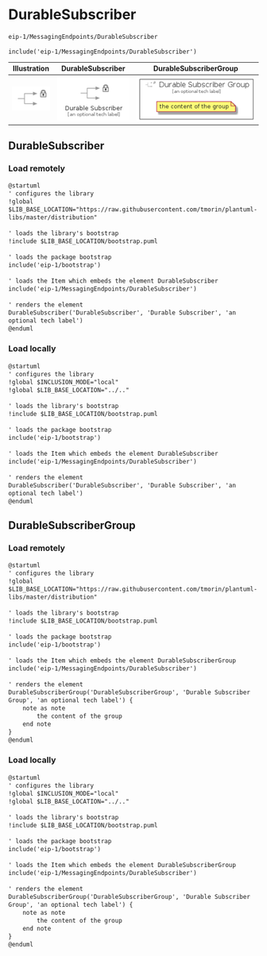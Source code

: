 # DurableSubscriber


```text
eip-1/MessagingEndpoints/DurableSubscriber
```

```text
include('eip-1/MessagingEndpoints/DurableSubscriber')
```



| Illustration | DurableSubscriber | DurableSubscriberGroup |
| :---: | :---: | :---: |
| ![illustration for Illustration](../../eip-1/MessagingEndpoints/DurableSubscriber.png) | ![illustration for DurableSubscriber](../../eip-1/MessagingEndpoints/DurableSubscriber.Local.png) | ![illustration for DurableSubscriberGroup](../../eip-1/MessagingEndpoints/DurableSubscriberGroup.Local.png) |




## DurableSubscriber

### Load remotely
```plantuml
@startuml
' configures the library
!global $LIB_BASE_LOCATION="https://raw.githubusercontent.com/tmorin/plantuml-libs/master/distribution"

' loads the library's bootstrap
!include $LIB_BASE_LOCATION/bootstrap.puml

' loads the package bootstrap
include('eip-1/bootstrap')

' loads the Item which embeds the element DurableSubscriber
include('eip-1/MessagingEndpoints/DurableSubscriber')

' renders the element
DurableSubscriber('DurableSubscriber', 'Durable Subscriber', 'an optional tech label')
@enduml
```

### Load locally
```plantuml
@startuml
' configures the library
!global $INCLUSION_MODE="local"
!global $LIB_BASE_LOCATION="../.."

' loads the library's bootstrap
!include $LIB_BASE_LOCATION/bootstrap.puml

' loads the package bootstrap
include('eip-1/bootstrap')

' loads the Item which embeds the element DurableSubscriber
include('eip-1/MessagingEndpoints/DurableSubscriber')

' renders the element
DurableSubscriber('DurableSubscriber', 'Durable Subscriber', 'an optional tech label')
@enduml
```

## DurableSubscriberGroup

### Load remotely
```plantuml
@startuml
' configures the library
!global $LIB_BASE_LOCATION="https://raw.githubusercontent.com/tmorin/plantuml-libs/master/distribution"

' loads the library's bootstrap
!include $LIB_BASE_LOCATION/bootstrap.puml

' loads the package bootstrap
include('eip-1/bootstrap')

' loads the Item which embeds the element DurableSubscriberGroup
include('eip-1/MessagingEndpoints/DurableSubscriber')

' renders the element
DurableSubscriberGroup('DurableSubscriberGroup', 'Durable Subscriber Group', 'an optional tech label') {
    note as note
        the content of the group
    end note
}
@enduml
```

### Load locally
```plantuml
@startuml
' configures the library
!global $INCLUSION_MODE="local"
!global $LIB_BASE_LOCATION="../.."

' loads the library's bootstrap
!include $LIB_BASE_LOCATION/bootstrap.puml

' loads the package bootstrap
include('eip-1/bootstrap')

' loads the Item which embeds the element DurableSubscriberGroup
include('eip-1/MessagingEndpoints/DurableSubscriber')

' renders the element
DurableSubscriberGroup('DurableSubscriberGroup', 'Durable Subscriber Group', 'an optional tech label') {
    note as note
        the content of the group
    end note
}
@enduml
```

